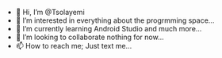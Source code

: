 - 👋 Hi, I’m @Tsolayemi
- 👀 I’m interested in everything about the progrmming space...
- 🌱 I’m currently learning Android Studio and much more...
- 💞️ I’m looking to collaborate nothing for now...
- 📫 How to reach me; Just text me...

<!---
Tsolayemi/Tsolayemi is a ✨ special ✨ repository because its `README.md` (this file) appears on your GitHub profile.
You can click the Preview link to take a look at your changes.
--->
